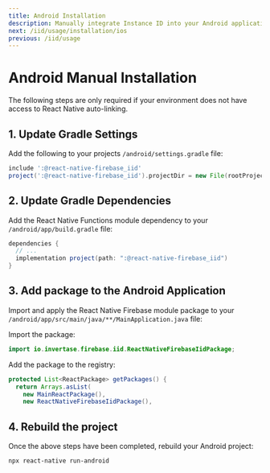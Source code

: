 ```yaml
---
title: Android Installation
description: Manually integrate Instance ID into your Android application.
next: /iid/usage/installation/ios
previous: /iid/usage
---
```


# Android Manual Installation

The following steps are only required if your environment does not have access to React Native
auto-linking.

## 1. Update Gradle Settings

Add the following to your projects `/android/settings.gradle` file:

```groovy
include ':@react-native-firebase_iid'
project(':@react-native-firebase_iid').projectDir = new File(rootProject.projectDir, './../node_modules/@react-native-firebase/iid/android')
```

## 2. Update Gradle Dependencies

Add the React Native Functions module dependency to your `/android/app/build.gradle` file:

```groovy
dependencies {
  // ...
  implementation project(path: ":@react-native-firebase_iid")
}
```

## 3. Add package to the Android Application

Import and apply the React Native Firebase module package to your `/android/app/src/main/java/**/MainApplication.java` file:

Import the package:

```java
import io.invertase.firebase.iid.ReactNativeFirebaseIidPackage;
```

Add the package to the registry:

```java
protected List<ReactPackage> getPackages() {
  return Arrays.asList(
    new MainReactPackage(),
    new ReactNativeFirebaseIidPackage(),
```

## 4. Rebuild the project

Once the above steps have been completed, rebuild your Android project:

```bash
npx react-native run-android
```
